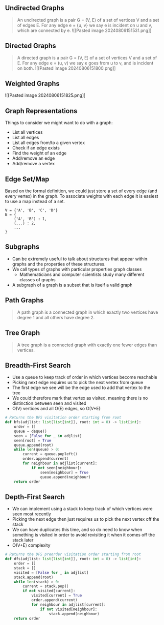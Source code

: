 ## Undirected Graphs
>An undirected graph is a pair G = (V, E) of a set of vertices V and a set of edges E. For any edge e = {u, v} we say e is incident on u and v, which are connected by e. 
![[Pasted image 20240806151531.png]]

## Directed Graphs
> A directed graph is a pair G = (V, E) of a set of vertices V and a set of E. For any edge e = (u, v) we say e goes from u to v, and is incident on both. 
![[Pasted image 20240806151800.png]]

## Weighted Graphs
![[Pasted image 20240806151825.png]]

## Graph Representations
Things to consider we might want to do with a graph:
- List all vertices
- List all edges
- List all edges from/to a given vertex
- Check if an edge exists
- Find the weight of an edge
- Add/remove an edge
- Add/remove a vertex

## Edge Set/Map
Based on the formal definition, we could just store a set of every edge (and every vertex) in the graph. To associate weights with each edge it is easiest to use a map instead of a set. 
```
V = {'A', 'B', 'C', 'D'}
E = {
	('A', 'B') : 1,
	(...) : 2, 
	...
}
```
## Subgraphs
- Can be extremely useful to talk about structures that appear within graphs and the properties of these structures. 
- We call types of graphs with particular properties graph classes
	- Mathematicians and computer scientists study many different classes of graphs
- A subgraph of a graph is a subset that is itself a valid graph

## Path Graphs
> A path graph is a connected graph in which exactly two vertices have degree 1 and all others have degree 2. 

## Tree Graph
> A tree graph is a connected graph with exactly one fewer edges than vertices.

## Breadth-First Search
- Use a queue to keep track of order in which vertices become reachable
- Picking next edge requires us to pick the next vertex from queue
- The first edge we see will be the edge used to add that vertex to the tree
- We could therefore mark that vertex as visited, meaning there is no distinction between seen and visited
- O(V) vertices and all O(E) edges, so O(V+E)
```python
# Returns the BFS visitation order starting from root
def bfs(adjlist: list[list[int]], root: int = 0) -> list[int]:
	order = []
	queue = deque()
	seen = [False for _ in adjlist]
	seen[root] = True
	queue.append(root)
	while len(queue) > 0:
		current = queue.popleft()
		order.append(current)
		for neighbour in adjlist[current]:
			if not seen[neighbour]:
				seen[neighbour] = True
				queue.append(neighbour)
	return order
```

## Depth-First Search 
- We can implement using a stack to keep track of which vertices were seen most recently
- Picking the next edge then just requires us to pick the next vertex off the stack
- We can have duplicates this time, and so do need to know when something is visited in order to avoid revisiting it when it comes off the stack later
- O(V+E) complexity
```python
# Returns the DFS preorder visitation order starting from root
def dfs(adjlist: list[list[int]], root: int = 0) -> list[int]:
	order = []
	stack = []
	visited = [False for _ in adjlist]
	stack.append(root)
	while len(stack) > 0:
		current = stack.pop()
		if not visited[current]:
			visited[current] = True
			order.append(current)
			for neighbour in adjlist[current]:
				if not visited[neighbour]:
					stack.append(neighbour)
	return order
```

